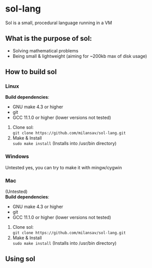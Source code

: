 # sol-lang
Sol is a small, procedural language running in a VM  
  
## What is the purpose of sol:  
- Solving mathematical problems  
- Being small & lightweight (aiming for ~200kb max of disk usage)  

## How to build sol

### Linux
**Build dependencies**:  
- GNU make 4.3 or higher  
- git  
- GCC 11.1.0 or higher (lower versions not tested)  
1) Clone sol:  
`git clone https://github.com/milansav/sol-lang.git`  
2) Make & Install  
`sudo make install` (Installs into /usr/bin directory)  
  
### Windows
Untested yes, you can try to make it with mingw/cygwin  
  
### Mac
(Untested)  
**Build dependencies**:  
- GNU make 4.3 or higher  
- git  
- GCC 11.1.0 or higher (lower versions not tested)  
1) Clone sol:  
`git clone https://github.com/milansav/sol-lang.git`  
2) Make & Install  
`sudo make install` (Installs into /usr/bin directory)  

## Using sol
